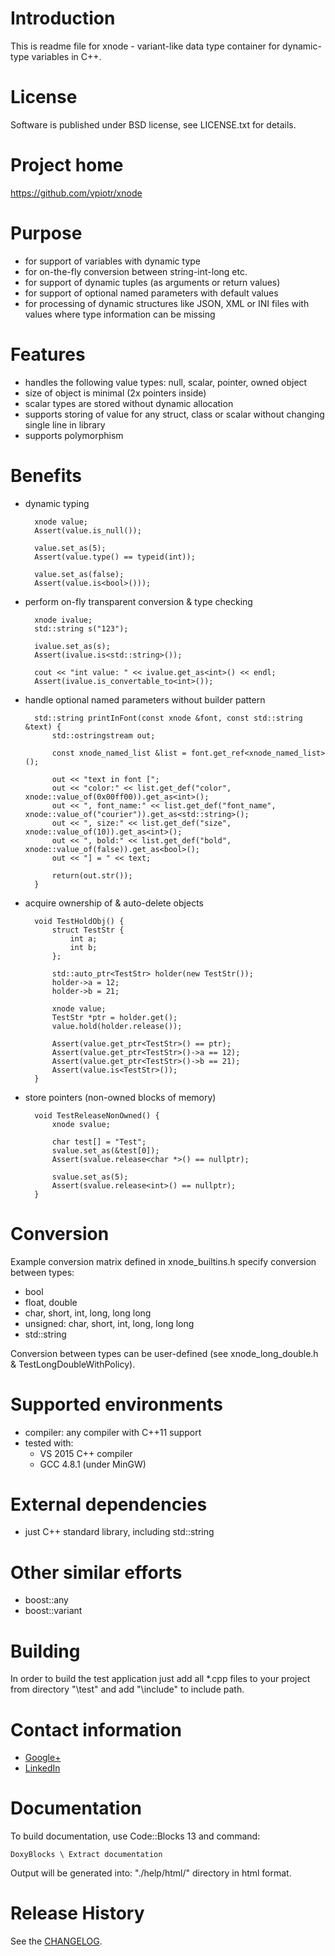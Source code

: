 Introduction
================
This is readme file for xnode - variant-like data type container for dynamic-type variables in C++.

License
================
Software is published under BSD license, see LICENSE.txt for details.

Project home
================
https://github.com/vpiotr/xnode

Purpose
================
* for support of variables with dynamic type
* for on-the-fly conversion between string-int-long etc. 
* for support of dynamic tuples (as arguments or return values)
* for support of optional named parameters with default values
* for processing of dynamic structures like JSON, XML or INI files with values where type information can be missing

Features
================
* handles the following value types: null, scalar, pointer, owned object
* size of object is minimal (2x pointers inside)
* scalar types are stored without dynamic allocation
* supports storing of value for any struct, class or scalar without changing single line in library
* supports polymorphism

Benefits
================
* dynamic typing

		xnode value;
        Assert(value.is_null()); 
        
		value.set_as(5);
		Assert(value.type() == typeid(int));

		value.set_as(false);
		Assert(value.is<bool>()));

* perform on-fly transparent conversion & type checking

	    xnode ivalue;
	    std::string s("123");

		ivalue.set_as(s);
		Assert(ivalue.is<std::string>());

		cout << "int value: " << ivalue.get_as<int>() << endl;
        Assert(ivalue.is_convertable_to<int>());
	
* handle optional named parameters without builder pattern

		std::string printInFont(const xnode &font, const std::string &text) {
			std::ostringstream out;
	
			const xnode_named_list &list = font.get_ref<xnode_named_list>();
	
			out << "text in font [";
			out << "color:" << list.get_def("color", xnode::value_of(0x00ff00)).get_as<int>();
			out << ", font_name:" << list.get_def("font_name", xnode::value_of("courier")).get_as<std::string>();
			out << ", size:" << list.get_def("size", xnode::value_of(10)).get_as<int>();
			out << ", bold:" << list.get_def("bold", xnode::value_of(false)).get_as<bool>();
			out << "] = " << text;
	
			return(out.str());  
		}

* acquire ownership of & auto-delete objects

		void TestHoldObj() {
			struct TestStr {
				int a;
				int b;
			};
		
			std::auto_ptr<TestStr> holder(new TestStr());
			holder->a = 12;
			holder->b = 21;
		
			xnode value;
			TestStr *ptr = holder.get();
			value.hold(holder.release());
		
			Assert(value.get_ptr<TestStr>() == ptr);
			Assert(value.get_ptr<TestStr>()->a == 12);
			Assert(value.get_ptr<TestStr>()->b == 21);
			Assert(value.is<TestStr>());
		}

* store pointers (non-owned blocks of memory)

		void TestReleaseNonOwned() {
			xnode svalue;
		
			char test[] = "Test";
			svalue.set_as(&test[0]);
			Assert(svalue.release<char *>() == nullptr);
		
			svalue.set_as(5);
			Assert(svalue.release<int>() == nullptr);
		}


Conversion
======================
Example conversion matrix defined in xnode_builtins.h specify conversion between types:

* bool
* float, double
* char, short, int, long, long long
* unsigned: char, short, int, long, long long
* std::string

Conversion between types can be user-defined (see xnode_long_double.h & TestLongDoubleWithPolicy).
		
Supported environments
======================
* compiler: any compiler with C++11 support 
* tested with:
  * VS 2015 C++ compiler 
  * GCC 4.8.1 (under MinGW)

External dependencies
=====================
* just C++ standard library, including std::string
        
Other similar efforts
========================
* boost::any
* boost::variant

Building
====================
In order to build the test application just add all *.cpp files to your project 
from directory "\test" and add "\include" to include path.

Contact information
====================
* [Google+](https://plus.google.com/114326541605789029332/) 
* [LinkedIn](http://pl.linkedin.com/pub/piotr-likus/2/307/7b9/)

Documentation
====================
To build documentation, use Code::Blocks 13 and command:

    DoxyBlocks \ Extract documentation

Output will be generated into: "./help/html/" directory in html format.

Release History
====================
See the [CHANGELOG](doc/CHANGELOG).

    